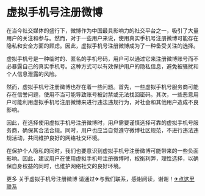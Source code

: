# 虚拟手机号注册微博

在当今社交媒体的盛行下，微博作为中国最具影响力的社交平台之一，吸引了大量用户的关注和参与。然而，对于一些用户来说，使用真实手机号注册微博可能存在隐私和安全方面的顾虑。因此，虚拟手机号注册微博成为了一种备受关注的选择。

虚拟手机号是一种临时的、匿名的手机号码，用户可以通过它来注册微博账号而不必暴露自己的真实手机号。这种方式可以有效保护用户的隐私信息，避免被骚扰和个人信息泄露的风险。

然而，虚拟手机号注册微博也存在着一些问题。首先，一些虚拟手机号服务商可能存在信誉问题，使用不当可能导致账号被封禁或无法找回密码。其次，一些恶意用户可能利用虚拟手机号注册微博来进行违法违规行为，对社会和其他用户造成不良影响。

因此，在选择使用虚拟手机号注册微博时，用户需要谨慎选择可靠的虚拟手机号服务商，确保其合法合规。同时，用户也应当自觉遵守微博社区规范，不进行违法违规活动，共同维护良好的网络社交环境。

在保护个人隐私的同时，我们也要意识到虚拟手机号注册微博可能带来的一些负面影响。因此，建议用户在使用虚拟手机号注册微博时，权衡利弊，理性选择，以确保自身权益的同时，也维护网络社交的良好环境。

更多 关于虚拟手机号注册微博 请通过✈与我们联系，感谢阅读，谢谢！[✈点这里联系](https://ads.k02.cc)